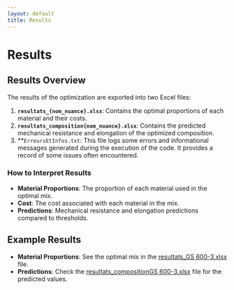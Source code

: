 ```yaml
---
layout: default
title: Results
---
```


# Results

## Results Overview

The results of the optimization are exported into two Excel files:
1. **`resultats_{nom_nuance}.xlsx`**: Contains the optimal proportions of each material and their costs.
2. **`resultats_composition{nom_nuance}.xlsx`**: Contains the predicted mechanical resistance and elongation of the optimized composition.
3. **`ErreursEtInfos.txt`: This file logs some errors and informational messages generated during the execution of the code. It provides a record of some issues often encountered.

### How to Interpret Results

- **Material Proportions**: The proportion of each material used in the optimal mix.
- **Cost**: The cost associated with each material in the mix.
- **Predictions**: Mechanical resistance and elongation predictions compared to thresholds.

## Example Results

- **Material Proportions**: See the optimal mix in the [resultats_GS 600-3.xlsx](https://github.com/salma-svg/salma-svg.github.io/raw/main/files/resultats_GS%20600-3.xlsx) file.
- **Predictions**: Check the [resultats_compositionGS 600-3.xlsx](https://github.com/salma-svg/salma-svg.github.io/raw/main/files/resultats_compositionGS%20600-3.xlsx) file for the predicted values.


